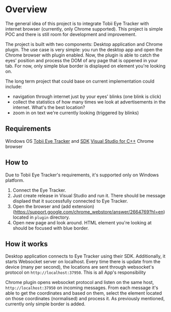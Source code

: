 # Overview

The general idea of this project is to integrate Tobii Eye Tracker with
internet browser (currently, only Chrome supported). This project is simple POC and there is still room for development and improvement.

The project is built with two components: Desktop application and Chrome plugin.
The use case is very simple: you run the desktop app and open the Chrome browser with plugin enabled.
Now, the plugin is able to catch the eyes' position and process the DOM of any page that is oppened in your tab.
For now, only simple blue border is displayed on element you're looking on.

The long term project that could base on current implementation could include:
- navigation through internet just by your eyes' blinks (one blink is click)
- collect the statistics of how many times we look at advertisements in the internet. What's the best location?
- zoom in on text we're currently looking (triggered by blinks)

## Requirements

Windows OS
[Tobii Eye Tracker](https://tobiigaming.com/products/) and [SDK](https://developer.tobii.com/consumer-eye-trackers/core-sdk/)
[Visual Studio for C++](https://visualstudio.microsoft.com/vs/features/cplusplus/?rr=https%3A%2F%2Fwww.google.pl%2F)
Chrome browser

## How to
Due to Tobii Eye Tracker's requirements, it's supported only on Windows platform.
1. Connect the Eye Tracker.
2. Just create release in Visual Studio and run it. 
There should be message displaed that it successfully connected to Eye Tracker.
3. Open the browser and (add extension)(https://support.google.com/chrome_webstore/answer/2664769?hl=en) located in `plugin` directory.
4. Open new page and look around. HTML element you're looking at should be focused with blue border.

## How it works

Desktop application connects to Eye Tracker using their SDK. 
Additionally, it starts Websocket server on localhost.
Every time there is update from the device (many per second), the locations are sent through websocket's protocol on `http://localhost:37950`. This is all App's responsibility

Chrome plugin opens websocket protocol and listen on the same host, `http://localhost:37950` on incoming messages.
From each message it's able to get the coordinates and based on them, select the element located on those coordinates (normalised) and process it. As previously mentioned, currently only simple border is added.



